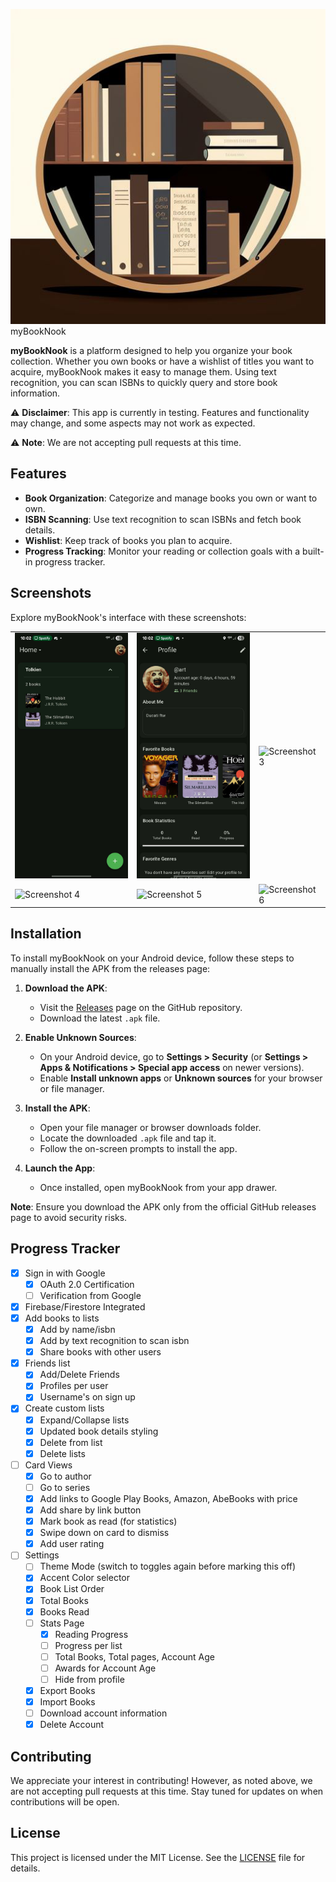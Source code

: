 ![myBookNook App Icon](./assets/app_icon.png) myBookNook

**myBookNook** is a platform designed to help you organize your book collection. Whether you own books or have a wishlist of titles you want to acquire, myBookNook makes it easy to manage them. Using text recognition, you can scan ISBNs to quickly query and store book information.

⚠️ **Disclaimer**: This app is currently in testing. Features and functionality may change, and some aspects may not work as expected.

⚠️ **Note**: We are not accepting pull requests at this time.

## Features

- **Book Organization**: Categorize and manage books you own or want to own.
- **ISBN Scanning**: Use text recognition to scan ISBNs and fetch book details.
- **Wishlist**: Keep track of books you plan to acquire.
- **Progress Tracking**: Monitor your reading or collection goals with a built-in progress tracker.

## Screenshots

Explore myBookNook's interface with these screenshots:

<table>
  <tr>
    <td><img src="./assets/screenshots/screenshot1.png" alt="Screenshot 1" width="200"/></td>
    <td><img src="./assets/screenshots/screenshot2.png" alt="Screenshot 2" width="200"/></td>
    <td><img src="./assets/screenshots/screenshot3.png" alt="Screenshot 3" width="200"/></td>
  </tr>
  <tr>
    <td><img src="./assets/screenshots/screenshot4.png" alt="Screenshot 4" width="200"/></td>
    <td><img src="./assets/screenshots/screenshot5.png" alt="Screenshot 5" width="200"/></td>
    <td><img src="./assets/screenshots/screenshot6.png" alt="Screenshot 6" width="200"/></td>
  </tr>
</table>

## Installation

To install myBookNook on your Android device, follow these steps to manually install the APK from the releases page:

1. **Download the APK**:
   - Visit the [Releases](https://github.com/art-was-here/mybooknook/releases) page on the GitHub repository.
   - Download the latest `.apk` file.

2. **Enable Unknown Sources**:
   - On your Android device, go to **Settings > Security** (or **Settings > Apps & Notifications > Special app access** on newer versions).
   - Enable **Install unknown apps** or **Unknown sources** for your browser or file manager.

3. **Install the APK**:
   - Open your file manager or browser downloads folder.
   - Locate the downloaded `.apk` file and tap it.
   - Follow the on-screen prompts to install the app.

4. **Launch the App**:
   - Once installed, open myBookNook from your app drawer.

**Note**: Ensure you download the APK only from the official GitHub releases page to avoid security risks.

## Progress Tracker

- [x] Sign in with Google
  - [x] OAuth 2.0 Certification
  - [ ] Verification from Google
- [x] Firebase/Firestore Integrated
- [x] Add books to lists
  - [x] Add by name/isbn
  - [x] Add by text recognition to scan isbn
  - [x] Share books with other users
- [x] Friends list
  - [x] Add/Delete Friends
  - [x] Profiles per user
  - [x] Username's on sign up
- [x] Create custom lists
  - [x] Expand/Collapse lists
  - [x] Updated book details styling
  - [x] Delete from list
  - [x] Delete lists
- [ ] Card Views
  - [x] Go to author
  - [ ] Go to series
  - [x] Add links to Google Play Books, Amazon, AbeBooks with price
  - [x] Add share by link button
  - [x] Mark book as read (for statistics)
  - [x] Swipe down on card to dismiss
  - [x] Add user rating
- [ ] Settings
  - [ ] Theme Mode (switch to toggles again before marking this off)
  - [x] Accent Color selector
  - [x] Book List Order
  - [x] Total Books
  - [x] Books Read
  - [ ] Stats Page
    - [x] Reading Progress
    - [ ] Progress per list
    - [ ] Total Books, Total pages, Account Age
    - [ ] Awards for Account Age
    - [ ] Hide from profile
  - [x] Export Books
  - [x] Import Books
  - [ ] Download account information
  - [x] Delete Account

## Contributing

We appreciate your interest in contributing! However, as noted above, we are not accepting pull requests at this time. Stay tuned for updates on when contributions will be open.

## License

This project is licensed under the MIT License. See the [LICENSE](LICENSE) file for details.

